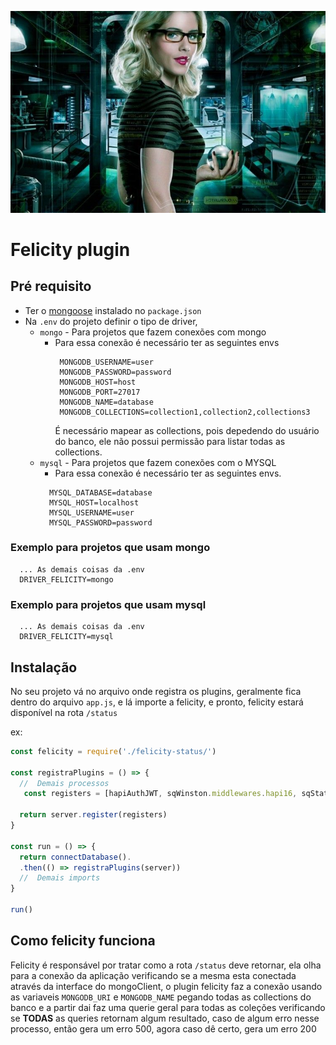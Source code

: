 ![Felicity Image](./image/felicity.jpg)
# Felicity plugin

## Pré requisito
- Ter o [mongoose](https://www.npmjs.com/package/mongoose) instalado no `package.json`
- Na `.env` do projeto definir o tipo de driver,
  - `mongo` - Para projetos que fazem conexões com mongo
    - Para essa conexão é necessário ter as seguintes envs
       ```
        MONGODB_USERNAME=user
        MONGODB_PASSWORD=password
        MONGODB_HOST=host
        MONGODB_PORT=27017
        MONGODB_NAME=database
        MONGODB_COLLECTIONS=collection1,collection2,collections3
      ```
      É necessário mapear as collections, pois depedendo do usuário do banco, ele não possui permissão para listar todas as collections.
  - `mysql` - Para projetos que fazem conexões com o MYSQL
    -  Para essa conexão é necessário ter as seguintes envs.
      ```
        MYSQL_DATABASE=database
        MYSQL_HOST=localhost
        MYSQL_USERNAME=user
        MYSQL_PASSWORD=password
      ```


### Exemplo para projetos que usam mongo
  ```
    ... As demais coisas da .env
    DRIVER_FELICITY=mongo
  ```

### Exemplo para projetos que usam mysql
  ```
    ... As demais coisas da .env
    DRIVER_FELICITY=mysql
  ```


## Instalação

No seu projeto vá no arquivo onde registra os plugins, geralmente fica dentro do arquivo `app.js`, e lá importe a felicity, e pronto, felicity estará disponível na rota `/status`

ex:

```js
const felicity = require('./felicity-status/')

const registraPlugins = () => {
  //  Demais processos
   const registers = [hapiAuthJWT, sqWinston.middlewares.hapi16, sqStatus]

  return server.register(registers)
}

const run = () => {
  return connectDatabase().
  .then(() => registraPlugins(server))
  //  Demais imports
}

run()

```

## Como felicity funciona

Felicity é responsável por tratar como a rota `/status` deve retornar, ela olha para a conexão da aplicação verificando se a mesma esta conectada através da interface do mongoClient, o plugin felicity faz a conexão usando as variaveis `MONGODB_URI` e `MONGODB_NAME` pegando todas as collections do banco e a partir dai faz uma querie geral para todas as coleções verificando se **TODAS** as queries retornam algum resultado, caso de algum erro nesse processo, então gera um erro 500, agora caso dê certo, gera um erro 200
